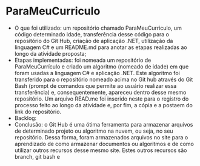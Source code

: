 # ParaMeuCurriculo

- O que foi utilizado: um repositório chamado ParaMeuCurriculo, um código determinado idade, transferência desse código para o repositório do Git Hub, criação de aplicação .NET, utilização da linguagem C# e um README.md para anotar as etapas realizadas ao longo da atividade proposta;
- Etapas implementadas: foi nomeada um repositório de ParaMeuCurrículo e criado um algoritmo (nomeado de idade) em que foram usadas a linguagem C# e aplicação .NET. Este algoritmo foi transferido para o repositório nomeado acima no Git hub através do Git Bash (prompt de comandos que permite ao usuário realizar essa transferência) e, consequentemente, apareceu dentro desse mesmo repositório. Um arquivo READ.me foi inserido neste para o registro do processo feito ao longo da atividade e, por fim, a cópia e a postaem do link do repositório.
- Backlog: 
- Conclusão: o Git Hub é uma ótima ferramenta para armazenar arquivos de determinado projeto ou algoritmo na nuvem, ou seja, no seu repositório. Dessa forma, foram armazenados arquivos
  no site para o aprendizado de como armazenar documentos ou algoritmos e de como utilizar outros recursos desse mesmo site. Estes outros recursos são branch, git bash e 

